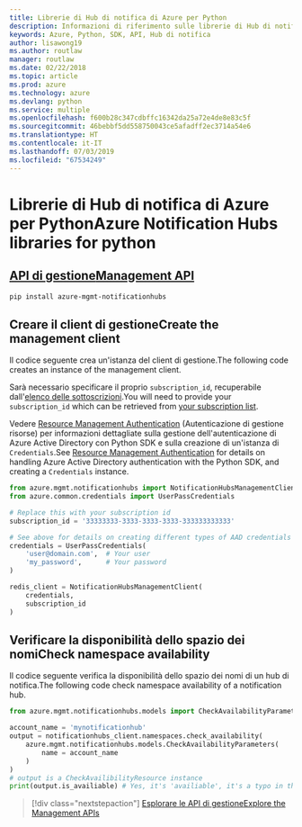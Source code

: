 ```yaml
---
title: Librerie di Hub di notifica di Azure per Python
description: Informazioni di riferimento sulle librerie di Hub di notifica di Azure per Python
keywords: Azure, Python, SDK, API, Hub di notifica
author: lisawong19
ms.author: routlaw
manager: routlaw
ms.date: 02/22/2018
ms.topic: article
ms.prod: azure
ms.technology: azure
ms.devlang: python
ms.service: multiple
ms.openlocfilehash: f600b28c347cdbffc16342da25a72e4de8e83c5f
ms.sourcegitcommit: 46bebbf5dd558750043ce5afadff2ec3714a54e6
ms.translationtype: HT
ms.contentlocale: it-IT
ms.lasthandoff: 07/03/2019
ms.locfileid: "67534249"
---
```

# <a name="azure-notification-hubs-libraries-for-python"></a><span data-ttu-id="eeb07-104">Librerie di Hub di notifica di Azure per Python</span><span class="sxs-lookup"><span data-stu-id="eeb07-104">Azure Notification Hubs libraries for python</span></span>

## <a name="management-apipythonapioverviewazurenotificationhubsmanagement"></a>[<span data-ttu-id="eeb07-105">API di gestione</span><span class="sxs-lookup"><span data-stu-id="eeb07-105">Management API</span></span>](/python/api/overview/azure/notificationhubs/management)

```bash
pip install azure-mgmt-notificationhubs
```

## <a name="create-the-management-client"></a><span data-ttu-id="eeb07-106">Creare il client di gestione</span><span class="sxs-lookup"><span data-stu-id="eeb07-106">Create the management client</span></span>

<span data-ttu-id="eeb07-107">Il codice seguente crea un'istanza del client di gestione.</span><span class="sxs-lookup"><span data-stu-id="eeb07-107">The following code creates an instance of the management client.</span></span>

<span data-ttu-id="eeb07-108">Sarà necessario specificare il proprio ``subscription_id``, recuperabile dall'[elenco delle sottoscrizioni](https://manage.windowsazure.com/#Workspaces/AdminTasks/SubscriptionMapping).</span><span class="sxs-lookup"><span data-stu-id="eeb07-108">You will need to provide your ``subscription_id`` which can be retrieved from [your subscription list](https://manage.windowsazure.com/#Workspaces/AdminTasks/SubscriptionMapping).</span></span>

<span data-ttu-id="eeb07-109">Vedere [Resource Management Authentication](/python/azure/python-sdk-azure-authenticate) (Autenticazione di gestione risorse) per informazioni dettagliate sulla gestione dell'autenticazione di Azure Active Directory con Python SDK e sulla creazione di un'istanza di ``Credentials``.</span><span class="sxs-lookup"><span data-stu-id="eeb07-109">See [Resource Management Authentication](/python/azure/python-sdk-azure-authenticate) for details on handling Azure Active Directory authentication with the Python SDK, and creating a ``Credentials`` instance.</span></span>

```python
from azure.mgmt.notificationhubs import NotificationHubsManagementClient
from azure.common.credentials import UserPassCredentials

# Replace this with your subscription id
subscription_id = '33333333-3333-3333-3333-333333333333'

# See above for details on creating different types of AAD credentials
credentials = UserPassCredentials(
    'user@domain.com',  # Your user
    'my_password',      # Your password
)

redis_client = NotificationHubsManagementClient(
    credentials,
    subscription_id
)
```

## <a name="check-namespace-availability"></a><span data-ttu-id="eeb07-110">Verificare la disponibilità dello spazio dei nomi</span><span class="sxs-lookup"><span data-stu-id="eeb07-110">Check namespace availability</span></span>

<span data-ttu-id="eeb07-111">Il codice seguente verifica la disponibilità dello spazio dei nomi di un hub di notifica.</span><span class="sxs-lookup"><span data-stu-id="eeb07-111">The following code check namespace availability of a notification hub.</span></span>

```python
from azure.mgmt.notificationhubs.models import CheckAvailabilityParameters

account_name = 'mynotificationhub'
output = notificationhubs_client.namespaces.check_availability(
    azure.mgmt.notificationhubs.models.CheckAvailabilityParameters(
        name = account_name
    )
)
# output is a CheckAvailibilityResource instance
print(output.is_availiable) # Yes, it's 'availiable', it's a typo in the REST API
```

> [!div class="nextstepaction"]
> [<span data-ttu-id="eeb07-112">Esplorare le API di gestione</span><span class="sxs-lookup"><span data-stu-id="eeb07-112">Explore the Management APIs</span></span>](/python/api/overview/azure/notificationhubs/management)
